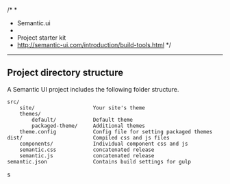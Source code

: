 /*
*
*	Semantic.ui
*
*	Project starter kit
*	http://semantic-ui.com/introduction/build-tools.html
*/



-----------------------------------------------
Project directory structure
-----------------------------------------------	

A Semantic UI project includes the following folder structure.

	src/
		site/					Your site's theme
		themes/
			default/			Default theme
			packaged-theme/		Additional themes
		theme.config			Config file for setting packaged themes
	dist/						Compiled css and js files
		components/				Individual component css and js
		semantic.css			concatenated release
		semantic.js 			concatenated release
	semantic.json				Contains build settings for gulp



s